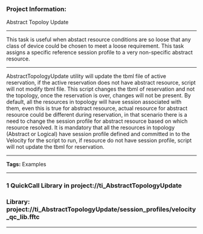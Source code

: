 ### Project Information:
Abstract Topoloy Update  
  
___
This task is useful when abstact resource conditions are so loose that any class of device could be chosen to meet a loose requirement. This task assigns a specific reference session profile to a very non-specific abstract resource.  
  
___
AbstractTopologyUpdate utility will update the tbml file of active reservation, if the active reservation does not have abstract resource, script will not modify tbml file. This script changes the tbml of reservation and not the topology, once the reservation is over, changes will not be present.  By default, all the resources in topology will have session associated with them, even this is true for abstract resource, actual resource for abstract resource could be different during reservation, in that scenario there is a need to change the session profile for abstract resource based on which resource resolved. It is mandatory that all the resources in topology (Abstract or Logical) have session profile defined and committed in to the Velocity for the script to run, if resource do not have session profile, script will not update the tbml for reservation.  
  
___
<b>Tags:</b> Examples  
  
___
### 1 QuickCall Library in project://ti_AbstractTopologyUpdate
### Library: project://ti_AbstractTopologyUpdate/session_profiles/velocity_qc_lib.fftc
___
